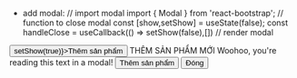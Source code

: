- add modal:
// import modal
import { Modal } from 'react-bootstrap';
// function to close modal
const [show,setShow] = useState(false);
const handleClose = useCallback(() => setShow(false),[])
// render modal
<div className='mb-2'>
    <button className='btn btn-primary' onClick={() => setShow(true)}>Thêm sản phẩm</button>
    <Modal show={show} onHide={handleClose}>
        <Modal.Header closeButton>
            <Modal.Title>THÊM SẢN PHẨM MỚI</Modal.Title>
        </Modal.Header>
        <Modal.Body>Woohoo, you're reading this text in a modal!</Modal.Body>
        <Modal.Footer>
            <button className='btn btn-primary' onClick={handleClose}>Thêm sản phẩm</button>
            <button className='btn btn-secondary' onClick={handleClose}>Đóng</button>
        </Modal.Footer>
    </Modal>
</div>